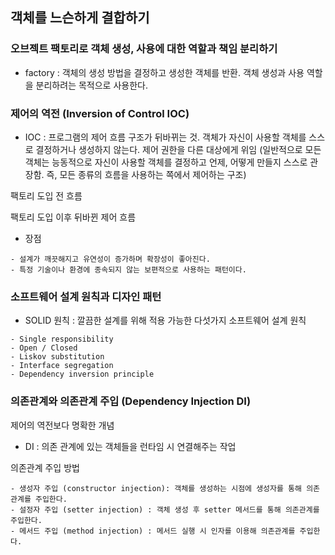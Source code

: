 ## 객체를 느슨하게 결합하기

### 오브젝트 팩토리로 객체 생성, 사용에 대한 역할과 책임 분리하기

- factory : 객체의 생성 방법을 결정하고 생성한 객체를 반환. 객체 생성과 사용 역할을 분리하려는 목적으로 사용한다.

### 제어의 역전 (Inversion of Control IOC)

- IOC : 프로그램의 제어 흐름 구조가 뒤바뀌는 것. 객체가 자신이 사용할 객체를 스스로 결정하거나 생성하지 않는다. 제어 권한을 다른 대상에게 위임
  (일반적으로 모든 객체는 능동적으로 자신이 사용할 객체를 결정하고 언제, 어떻게 만들지 스스로 관장함. 즉, 모든 종류의 흐름을 사용하는 쪽에서 제어하는 구조)

팩토리 도입 전 흐름

팩토리 도입 이후 뒤바뀐 제어 흐름

- 장점

```
- 설계가 깨끗해지고 유연성이 증가하며 확장성이 좋아진다.
- 특정 기술이나 환경에 종속되지 않는 보편적으로 사용하는 패턴이다.
```

### 소프트웨어 설계 원칙과 디자인 패턴

- SOLID 원칙 : 깔끔한 설계를 위해 적용 가능한 다섯가지 소프트웨어 설계 원칙

```
- Single responsibility
- Open / Closed
- Liskov substitution
- Interface segregation
- Dependency inversion principle
```

### 의존관계와 의존관계 주입 (Dependency Injection DI)

제어의 역전보다 명확한 개념

- DI : 의존 관계에 있는 객체들을 런타임 시 연결해주는 작업

의존관계 주입 방법

```
- 생성자 주입 (constructor injection): 객체를 생성하는 시점에 생성자를 통해 의존관계를 주입한다.
- 설정자 주입 (setter injection) : 객체 생성 후 setter 메서드를 통해 의존관계를 주입한다.
- 메서드 주입 (method injection) : 메서드 실행 시 인자를 이용해 의존관계를 주입한다.
```
